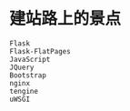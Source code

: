 # 建站路上的景点

    Flask
    Flask-FlatPages
    JavaScript
    JQuery
    Bootstrap
    nginx
    tengine
    uWSGI
    